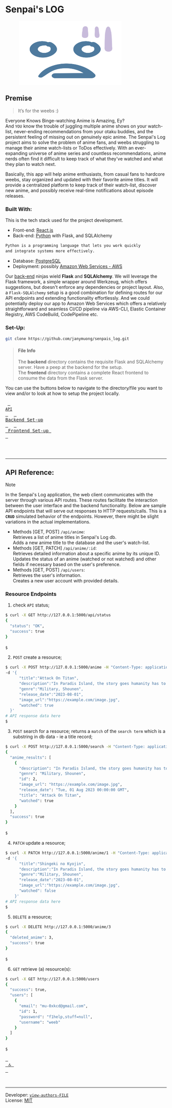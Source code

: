 # Senpai's LOG

<p align="center">
  <img align="center" src="./senpais-log-frontend/public/anime-emot.svg" title="Senpai's LOG" height="200" width="320" style="padding-right:100px;" />
</p>


## Premise

> It’s for the weebs :)  

Everyone Knows Binge-watching Anime is Amazing, Ey?  
And `YOU` know the trouble of juggling multiple anime shows on your watch-list, never-ending recommendations from your otaku buddies, and the persistent feeling of missing out on genuinely epic anime. The Senpai's Log project aims to solve the problem of anime fans, and weebs struggling to manage their anime watch-lists or ToDos effectively. With an ever-expanding universe of anime series and countless recommendations, anime nerds often find it difficult to keep track of what they've watched and what they plan to watch next.  

Basically, this app will help anime enthusiasts, from casual fans to hardcore weebs, stay organized and updated with their favorite anime titles. It will provide a centralized platform to keep track of their watch-list, discover new anime, and possibly receive real-time notifications about episode releases. 


### Built With:  

This is the tech stack used for the project development.
- Front-end: [React.js](https://react.dev/)
- Back-end: [Python](https://www.python.org/) with Flask, and SQLAlchemy
```bash
Python is a programming language that lets you work quickly
and integrate systems more effectively.
```
- Database: [PostgreSQL](https://www.postgresql.org/)
- Deployment: possibly [Amazon Web Services - AWS](https://aws.amazon.com/what-is-cloud-computing/)

Our [back-end](./backend/README.md/#key-pip-dependencies) ninjas wield **Flask** and **SQLAlchemy**. We will leverage the Flask framework, a simple wrapper around Werkzeug, which offers suggestions, but doesn't enforce any dependencies or project layout. Also, a `Flask-SQLAlchemy` setup is a good combination for defining routes for our API endpoints and extending functionality effortlessly. And we could potentially deploy our app to Amazon Web Services which offers a relatively straightforward and seamless CI/CD pipeline via AWS-CLI, Elastic Container Registry, AWS CodeBuild, CodePipeline etc.  


### Set-Up:

```bash
git clone https://github.com/janymuong/senpais_log.git
```

> #### File Info
> The **backend** directory contains the requisite Flask and SQLAlchemy server. Have a peep at the backend for the setup.  
> The **frontend** directory contains a complete React frontend to consume the data from the Flask server.  

You can use the buttons below to navigate to the directory/file you want to view and/or to look at how to setup the project locally.

&ensp;[<kbd> <br> `API` <br> </kbd>](./backend/flaskr/__init__.py)&ensp;
&ensp;[<kbd> <br> Backend Set-up <br> </kbd>](./backend/README.md#set-up)&ensp;
&ensp;[<kbd> <br> Frontend Set-up <br> </kbd>](./senpais-log-frontend/README.md#set-up)&ensp;

<br><br>


---
## API Reference:
> [!Note]  
> In the Senpai's Log application, the web client communicates with the server through various API routes. These routes facilitate the interaction between the user interface and the backend functionality.
Below are sample API endpoints that will serve out responses to HTTP requests/calls. This is a __`CRUD`__ simulated behavior of the endpoints. However, there might be slight variations in the actual implementations.  

- Methods [GET, POST] `/api/anime`:  
    Retrieves a list of anime titles in Senpai's Log db.  
    Adds a new anime title to the database and the user's watch-list.  
- Methods [GET, PATCH] `/api/anime/:id`:  
    Retrieves detailed information about a specific anime by its unique ID.  
    Updates the status of an anime (watched or not watched) and other fields if necessary based on the user's preference.  
- Methods [GET, POST] `/api/users`:  
    Retrieves the user's information.  
    Creates a new user account with provided details.  

### Resource Endpoints
1. check `API` status;
```bash
$ curl -X GET http://127.0.0.1:5000/api/status
{
  "status": "OK",
  "success": true
}

$
```
2. `POST` create a resource;

```bash
$ curl -X POST http://127.0.0.1:5000/anime -H "Content-Type: application/json"
-d '{
      "title":"Attack On Titan",
      "description":"In Paradis Island, the story goes humanity has to survive againsts...",
      "genre":"Military, Shounen",
      "release_date":"2023-08-01",
      "image_url":"https://example.com/image.jpg",
      "watched": true
  }'
# API response data here
$
```

3. `POST` search for a resource; returns a `match` of the `search term` which is a substring in db data - ie a title record;
```bash
$ curl -X POST http://127.0.0.1:5000/search -H "Content-Type: application/json" -d '{"search_in": "titan"}'
{
  "anime_results": [
    {
      "description": "In Paradis Island, the story goes humanity has to survive againsts...",
      "genre": "Military, Shounen",
      "id": 2,
      "image_url": "https://example.com/image.jpg",
      "release_date": "Tue, 01 Aug 2023 00:00:00 GMT",
      "title": "Attack On Titan",
      "watched": true
    }
  ],
  "success": true
}

$
```

4. `PATCH` update a resource;

```bash
$ curl -X PATCH http://127.0.0.1:5000/anime/1 -H "Content-Type: application/json" 
-d '{
      "title":"Shingeki no Kyojin",
      "description":"In Paradis Island, the story goes humanity has to survive againsts...",
      "genre":"Military, Shounen",
      "release_date":"2023-08-01",
      "image_url":"https://example.com/image.jpg",
      "watched": false
    }'
# API response data here
$
```

5. `DELETE` a resource;
```bash
$ curl -X DELETE http://127.0.0.1:5000/anime/3
{
  "deleted_anime": 3,
  "success": true
}

$
```

6. `GET` retrieve (a) resource(s):
```bash
$ curl -X GET http://127.0.0.1:5000/users
{
  "success": true,
  "users": [
    {
      "email": "mu-0xkcd@gmail.com",
      "id": 1,
      "password": "f1help,stuff=null",
      "username": "weeb"
    }
  ]
}

$
```


[<kbd> <br> 🔝 <br> </kbd>](#senpais-log)

<br/>
<!-- <br/> -->


---
Developer: [`view-authors-FILE`](./AUTHORS)  
License: [MIT](./LICENSE)
